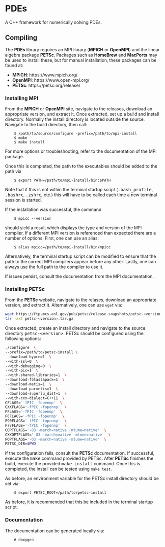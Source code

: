 # PDEs
A C++ framework for numerically solving PDEs.

## Compiling
 
The **PDEs** library requires an MPI library (**MPICH** or **OpenMPI**) and the 
linear algebra package **PETSc**. Packages such as **HomeBrew** and **MacPorts** may be
used to install these, but for manual installation, these packages can be found at:
<ul>
    <li> <b>MPICH</b>: https://www.mpich.org/ </li>
    <li> <b>OpenMPI</b>: https://www.open-mpi.org/ </li>
    <li> <b>PETSc</b>: https://petsc.org/release/ </li>
</ul>

### Installing MPI

From the **MPICH** or **OpenMPI** site, navigate to the releases, download an appropriate 
version, and extract it. Once extracted, set up a build and install directory. Normally 
the install directory is located outside the source. Navigate to the build directory, 
then call:

```console
    $ /path/to/source/configure -prefix=/path/to/mpi-install
    $ make
    $ make install
```

For more options or troubleshooting, refer to the documentation of the MPI 
package. 

Once this is completed, the path to the executables should be added to the
path via

```command
    $ export PATH=/path/to/mpi-install/bin:$PATH 
```

Note that if this is not within the terminal startup script 
(<tt>.bash_profile</tt>, <tt>.bashrc</tt>, <tt>.zshrc</tt>, etc.) this will 
have to be called each time a new terminal session is started.

If the installation was successful, the command 

```command 
    $ mpicc --version
``` 

should yield  a result which displays the type and version of the MPI compiler. 
If a different  MPI version is referenced than expected there are a number of
options. First, one can use an alias:

```command
    $ alias mpicc=/path/to/mpi-install/bin/mpicc
```

Alternatively,  the terminal startup script can be modified to ensure that the 
path to the correct MPI compilers appear before any other. Lastly, one can 
always use the full path to the compiler to use it.

If issues persist, consult the documentation from the MPI documentation.

### Installing PETSc

From the **PETSc** website, navigate to the relases, download an appropriate version,
and extract it. Alternatively, one can use ```wget``` via:

```bash
wget https://ftp.mcs.anl.gov/pub/petsc/release-snapshots/petsc-<version>.tar.gz
tar -zxf petsc-<version>.tar.gz
```

Once extracted, create an install directory and navigate to the source directory
<tt>petsc-&lt;version&gt;</tt>. PETSc should be configured using the following options:

```bash
./configure  \
--prefix=/path/to/petsc-install \
--download-hypre=1  \
--with-ssl=0  \
--with-debugging=0  \
--with-pic=1  \
--with-shared-libraries=1  \
--download-fblaslapack=1  \
--download-metis=1  \
--download-parmetis=1  \
--download-superlu_dist=1  \
--with-cxx-dialect=C++11  \
CFLAGS='-fPIC -fopenmp'  \
CXXFLAGS='-fPIC -fopenmp'  \
FFLAGS='-fPIC -fopenmp'  \
FCFLAGS='-fPIC -fopenmp'  \
F90FLAGS='-fPIC -fopenmp'  \
F77FLAGS='-fPIC -fopenmp'  \
COPTFLAGS='-O3 -march=native -mtune=native'  \
CXXOPTFLAGS='-O3 -march=native -mtune=native'  \
FOPTFLAGS='-O3 -march=native -mtune=native'  \
PETSC_DIR=$PWD
```

If the configuration fails, consult the **PETSc** documentation. If 
successful, execute the <tt>make</tt> command provided by PETSc.  After 
**PETSc** finishes the build, execute the provided <tt>make install</tt> 
command. Once this is completed, the install can be tested using
```make test```. 

As before, an environment variable for the PETSc install directory should 
be set via:

```command
    $ export PETSC_ROOT=/path/to/petsc-install
```

As before, it is recommended that this be included in the terminal startup
script.


### Documentation

The documentation can be generated locally via:

```command
    # doxygen
```
